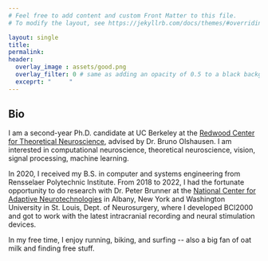 ```yaml
---
# Feel free to add content and custom Front Matter to this file.
# To modify the layout, see https://jekyllrb.com/docs/themes/#overriding-theme-defaults

layout: single
title:
permalink:
header:
  overlay_image : assets/good.png
  overlay_filter: 0 # same as adding an opacity of 0.5 to a black background
  exceprt: "     "
---
```


## Bio

I am a second-year Ph.D. candidate at UC Berkeley at the [Redwood Center for Theoretical Neuroscience](https://redwood.berkeley.edu), advised by Dr. Bruno Olshausen. I am interested in computational neuroscience, theoretical neuroscience, vision, signal processing, machine learning.

In 2020, I received my B.S. in computer and systems engineering from Rensselaer Polytechnic Institute. From 2018 to 2022, I had the fortunate opportunity to do research with Dr. Peter Brunner at the [National Center for Adaptive Neurotechnologies](https://www.neurotechcenter.org) in Albany, New York and Washington University in St. Louis, Dept. of Neurosurgery, where I developed BCI2000 and got to work with the latest intracranial recording and neural stimulation devices.

In my free time, I enjoy running, biking, and surfing -- also a big fan of oat milk and finding free stuff.
